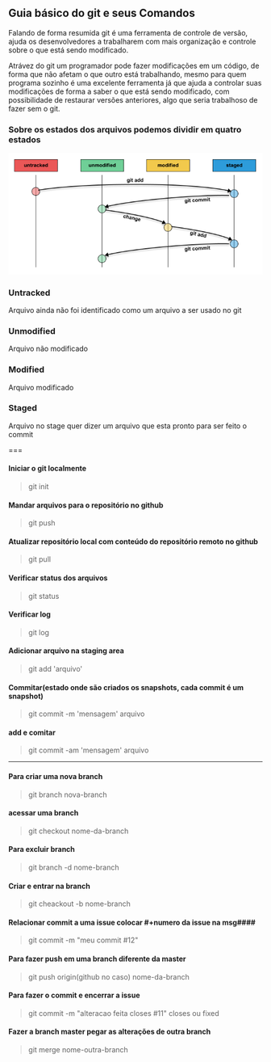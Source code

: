 ## Guia básico do git e seus Comandos ##

<p>Falando de forma resumida git é uma ferramenta de controle de versão, ajuda os desenvolvedores a trabalharem com mais organização e controle sobre o que está sendo modificado.</p>

<p>Atrávez do git um programador pode fazer modificações em um código, de forma que não afetam o que outro está trabalhando, mesmo para quem programa sozinho é uma excelente ferramenta já que ajuda a controlar suas modificações de forma a saber o que está sendo modificado, com possibilidade de restaurar versões anteriores, algo que seria trabalhoso de fazer sem o git.</p>

### Sobre os estados dos arquivos podemos dividir em quatro estados ###

![git-lifecycle](/img/git-lifecycle.png "git-lifecycle")

### Untracked ###
<p>Arquivo ainda não foi identificado como um arquivo a ser usado no git</p>

### Unmodified ###
<p>Arquivo não modificado</p>

### Modified ###
<p>Arquivo modificado</p>

### Staged ###
<p>Arquivo no stage quer dizer um arquivo que esta pronto para ser feito o commit</p>

===

#### Iniciar o git localmente ####
> git init

#### Mandar arquivos para o repositório no github ####
> git push

#### Atualizar repositório local com conteúdo do repositório remoto no github ####
> git pull
#### Verificar status dos arquivos ####
> git status

#### Verificar log ####
> git log

#### Adicionar arquivo na staging area ####
> git add 'arquivo'

#### Commitar(estado onde são criados os snapshots, cada commit é um snapshot) ####
> git commit -m 'mensagem' arquivo

#### add e comitar ####
> git commit -am 'mensagem' arquivo

------

#### Para criar uma nova branch ####
> git branch nova-branch

#### acessar uma branch ####
> git checkout nome-da-branch

#### Para excluir branch ####
> git branch -d nome-branch

#### Criar e entrar na branch ####
> git cheackout -b nome-branch

#### Relacionar commit a uma issue colocar #+numero da issue na msg####
> git commit -m "meu commit #12"

#### Para fazer push em uma branch diferente da master ####
> git push origin(github no caso) nome-da-branch

#### Para fazer o commit e encerrar a issue ####
> git commit -m "alteracao feita closes #11"
closes ou fixed

#### Fazer a branch master pegar as alterações de outra branch ####
> git merge nome-outra-branch
